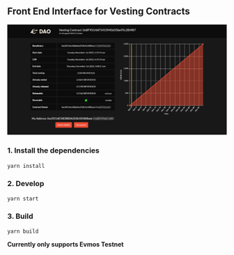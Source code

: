 ## Front End Interface for Vesting Contracts

![Screenshot](screenshot.png)


### 1. Install the dependencies

```
yarn install
```

### 2. Develop

```
yarn start
```

### 3. Build

```
yarn build
```

**Currently only supports Evmos Testnet**
